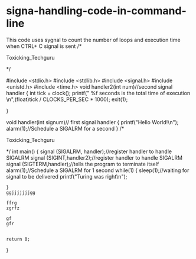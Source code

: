 # signa-handling-code-in-command-line
This code uses sygnal to count  the number of loops  and execution time when CTRL+ C signal is sent
/*

Toxicking_Techguru

*/

#include <stdio.h> 
#include <stdlib.h> 
#include <signal.h> 
#include <unistd.h>
#include <time.h>
void handler2(int num)//second signal handler 
{
int tick = clock();
printf(" %f seconds is the total time of  execution \n",(float)tick / CLOCKS_PER_SEC * 1000);
exit(1);

}

void handler(int signum)// first signal handler
{
    printf("Hello World!\n");
    alarm(1);//Schedule a SIGALRM for a second
}
 /*

Toxicking_Techguru

*/
int main()
{
signal (SIGALRM, handler);//register handler to handle SIGALRM
signal (SIGINT,handler2);//register handler to handle SIGALRM
signal (SIGTERM,handler);//tells the program to terminate itself 
    alarm(1);//Schedule a SIGALRM for 1 second
    while(1) {
        sleep(1);//waiting for signal to be delivered
        printf("Turing was right\n");
       
    }
    ggjjjjjjjgg
    
    ffrg
    zgrfz
    
    gf
    gfr
    
    
    return 0;
}
